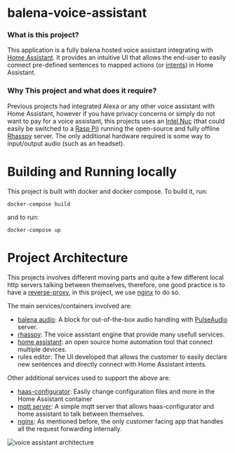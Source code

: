 # balena-voice-assistant

### What is this project?
This application is a fully balena hosted voice assistant integrating with [Home Assistant](https://github.com/balenalabs-incubator/balena-homeassistant). It provides an intuitive UI that allows the end-user to easily connect pre-defined sentences to mapped actions (or [intents](https://www.home-assistant.io/integrations/intent_script/)) in Home Assistant.

### Why This project and what does it require?
Previous projects had integrated Alexa or any other voice assistant with Home Assistant, however if you have privacy concerns or simply do not want to pay for a voice assistant, this projects uses an [Intel Nuc](https://www.intel.com.br/content/www/br/pt/products/details/nuc.html) (that could easily be switched to a [Rasp Pi](https://www.raspberrypi.org/)) running the open-source and fully offline [Rhasspy](https://rhasspy.readthedocs.io/en/latest/) server. The only additional hardware required is some way to input/output audio (such as an headset).

# Building and Running locally
This project is built with docker and docker compose. To build it, run:

```
docker-compose build
```

and to run:

```
docker-compose up
```

# Project Architecture
This projects involves different moving parts and quite a few different local http servers talking between themselves, therefore, one good practice is to have a [reverse-proxy](https://www.cloudflare.com/learning/cdn/glossary/reverse-proxy/#:~:text=A%20reverse%20proxy%20is%20a,security%2C%20performance%2C%20and%20reliability.), in this project, we use [nginx](https://www.nginx.com/) to do so.

The main services/containers involved are:
 - [balena audio](https://github.com/balenablocks/audio): A block for out-of-the-box audio handling with [PulseAudio](https://www.freedesktop.org/wiki/Software/PulseAudio/) server.
 - [rhasspy](https://rhasspy.readthedocs.io/en/latest/): The voice assistant engine that provide many usefull services.
 - [home assistant](https://www.home-assistant.io/): an open source home automation tool that connect multiple devices.
 - rules editor: The UI developed that allows the customer to easily declare new sentences and directly connect with Home Assistant intents.

Other additional services used to support the above are:
 - [haas-configurator](https://hub.docker.com/r/causticlab/hass-configurator-docker): Easily change configuration files and more in the Home Assistant container
 - [mqtt server](https://mosquitto.org/): A simple mqtt server that allows haas-configurator and home assistant to talk between themselves.
 - [nginx](https://www.nginx.com/): As mentioned before, the only customer facing app that handles all the request forwarding internally.

![voice assistant architecture](https://github.com/otaviojacobi/balena-voice-assistant-architecture/blob/main/docs/balena-voice-assistant-architecture.png?raw=true)
